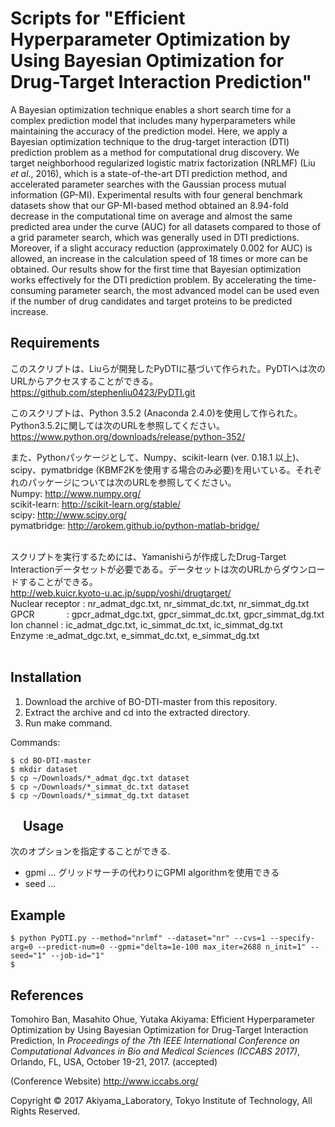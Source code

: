 # Scripts for "Efficient Hyperparameter Optimization by Using Bayesian Optimization for Drug-Target Interaction Prediction"

A Bayesian optimization technique enables a short search time for a complex prediction model that includes many hyperparameters while maintaining the accuracy of the prediction model. Here, we apply a Bayesian optimization technique to the drug-target interaction (DTI) prediction problem as a method for computational drug discovery. We target neighborhood regularized logistic matrix factorization (NRLMF) (Liu _et al_., 2016), which is a state-of-the-art DTI prediction method, and accelerated parameter searches with the Gaussian process mutual information (GP-MI). Experimental results with four general benchmark datasets show that our GP-MI-based method obtained an 8.94-fold decrease in the computational time on average and almost the same predicted area under the curve (AUC) for all datasets compared to those of a grid parameter search, which was generally used in DTI predictions. Moreover, if a slight accuracy reduction (approximately 0.002 for AUC) is allowed, an increase in the calculation speed of 18 times or more can be obtained. Our results show for the first time that Bayesian optimization works effectively for the DTI prediction problem. By accelerating the time-consuming parameter search, the most advanced model can be used even if the number of drug candidates and target proteins to be predicted increase.


Requirements
------------
このスクリプトは、Liuらが開発したPyDTIに基づいて作られた。PyDTIへは次のURLからアクセスすることができる。<br>
https://github.com/stephenliu0423/PyDTI.git

このスクリプトは、Python 3.5.2 (Anaconda 2.4.0)を使用して作られた。Python3.5.2に関しては次のURLを参照してください。<br>
https://www.python.org/downloads/release/python-352/

また、Pythonパッケージとして、Numpy、scikit-learn (ver. 0.18.1 以上)、scipy、pymatbridge (KBMF2Kを使用する場合のみ必要)を用いている。それぞれのパッケージについては次のURLを参照してください。<br>
Numpy: http://www.numpy.org/<br>
scikit-learn: http://scikit-learn.org/stable/<br>
scipy: http://www.scipy.org/<br>
pymatbridge: http://arokem.github.io/python-matlab-bridge/<br><br>

スクリプトを実行するためには、Yamanishiらが作成したDrug-Target Interactionデータセットが必要である。データセットは次のURLからダウンロードすることができる。<br>
http://web.kuicr.kyoto-u.ac.jp/supp/yoshi/drugtarget/<br>
Nuclear receptor  : nr_admat_dgc.txt, nr_simmat_dc.txt, nr_simmat_dg.txt<br>
GPCR              : gpcr_admat_dgc.txt, gpcr_simmat_dc.txt, gpcr_simmat_dg.txt<br>
Ion channel       : ic_admat_dgc.txt, ic_simmat_dc.txt, ic_simmat_dg.txt<br>
Enzyme            :e_admat_dgc.txt, e_simmat_dc.txt, e_simmat_dg.txt<br><br>

Installation
------------
1. Download the archive of BO-DTI-master from this repository.
2. Extract the archive and cd into the extracted directory.
3. Run make command.

Commands:

    $ cd BO-DTI-master
    $ mkdir dataset
    $ cp ~/Downloads/*_admat_dgc.txt dataset
    $ cp ~/Downloads/*_simmat_dc.txt dataset
    $ cp ~/Downloads/*_simmat_dg.txt dataset

    
Usage
-----
次のオプションを指定することができる.
* gpmi ... グリッドサーチの代わりにGPMI algorithmを使用できる
* seed ... 


Example
-------

    $ python PyDTI.py --method="nrlmf" --dataset="nr" --cvs=1 --specify-arg=0 --predict-num=0 --gpmi="delta=1e-100 max_iter=2688 n_init=1" --seed="1" --job-id="1"
    $ 
    

References
----------
Tomohiro Ban, Masahito Ohue, Yutaka Akiyama: Efficient Hyperparameter Optimization by Using Bayesian Optimization for Drug-Target Interaction Prediction, In _Proceedings of the 7th IEEE International Conference on Computational Advances in Bio and Medical Sciences (ICCABS 2017)_, Orlando, FL, USA, October 19-21, 2017. (accepted) 

(Conference Website) http://www.iccabs.org/


Copyright © 2017 Akiyama_Laboratory, Tokyo Institute of Technology, All Rights Reserved.  
